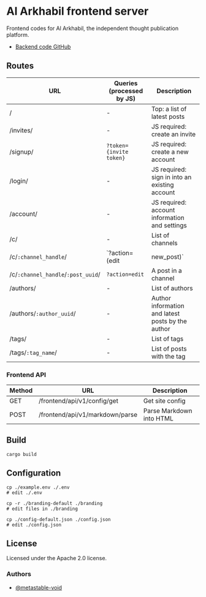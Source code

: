 # Al Arkhabil frontend server

Frontend codes for Al Arkhabil, the independent thought publication platform.

* [Backend code GitHub](https://github.com/metastable-void/alarkhabil-server)

## Routes

URL | Queries (processed by JS) | Description
----|---------|------------
/ | - | Top: a list of latest posts
/invites/ | - | JS required: create an invite
/signup/ | `?token={invite token}` | JS required: create a new account
/login/ | - | JS required: sign in into an existing account
/account/ | - | JS required: account information and settings
/c/ | - | List of channels
/c/`:channel_handle`/ | `?action=(edit|new_post)` | Channel information and latest posts of the channel
/c/`:channel_handle`/`:post_uuid`/ | `?action=edit` | A post in a channel
/authors/ | - | List of authors
/authors/`:author_uuid`/ | - | Author information and latest posts by the author
/tags/ | - | List of tags
/tags/`:tag_name`/ | - | List of posts with the tag

### Frontend API

Method | URL | Description
-------|-----|------------
GET | /frontend/api/v1/config/get | Get site config
POST | /frontend/api/v1/markdown/parse | Parse Markdown into HTML

## Build

```
cargo build
```

## Configuration

```
cp ./example.env ./.env
# edit ./.env

cp -r ./branding-default ./branding
# edit files in ./branding

cp ./config-default.json ./config.json
# edit ./config.json
```

## License

Licensed under the Apache 2.0 license.

### Authors

- [@metastable-void](https://github.com/metastable-void)
